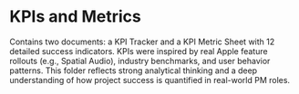 # KPIs and Metrics
Contains two documents: a KPI Tracker and a KPI Metric Sheet with 12 detailed success indicators.
KPIs were inspired by real Apple feature rollouts (e.g., Spatial Audio), industry benchmarks, and user behavior patterns.
This folder reflects strong analytical thinking and a deep understanding of how project success is quantified in real-world PM roles.
